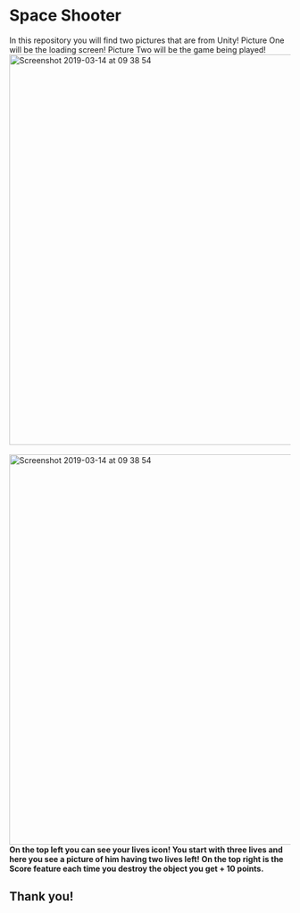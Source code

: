 <h1>Space Shooter </h1>

In this repository you will find two pictures that are from Unity!
Picture One will be the loading screen!
Picture Two will be the game being played!
<img width="700" alt="Screenshot 2019-03-14 at 09 38 54" src = "https://user-images.githubusercontent.com/71661306/170622268-a74d3bef-4d09-4cfc-abaa-a1e6962805af.png">
<br>
<br>
<img width="700" alt="Screenshot 2019-03-14 at 09 38 54" src = "https://user-images.githubusercontent.com/71661306/170622488-00b6bbfe-cf20-47d3-9a2d-e94580b31998.jpg">
<b>On the top left you can see your lives icon!
You start with three lives and here you see a picture of him having two lives left!
On the top right is the Score feature each time you destroy the object you get + 10 points.
</b>

<h2>Thank you!
  


